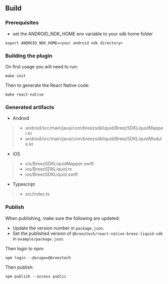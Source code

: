 ## Build

### Prerequisites
* set the ANDROID_NDK_HOME env variable to your sdk home folder
```
export ANDROID_NDK_HOME=<your android ndk directory>
```

### Building the plugin
On first usage you will need to run:
```
make init
```
Then to generate the React Native code:
```
make react-native
```

### Generated artifacts
* Android
 >* android/src/main/java/com/breezsdkliquid/BreezSDKLiquidMapper.kt
 >* android/src/main/java/com/breezsdkliquid/BreezSDKLiquidModule.kt
* iOS
 >* ios/BreezSDKLiquidMapper.swift
 >* ios/BreezSDKLiquid.m
 >* ios/BreezSDKLiquid.swift
* Typescript
 >* src/index.ts

### Publish
When publishing, make sure the following are updated:
- Update the version number in `package.json`.
- Set the published version of `@breeztech/react-native-breez-liquid-sdk` in `example/package.json`. 

Then login to npm:
```
npm login --@scope=@breeztech
```
Then publish:
```
npm publish --access public
```